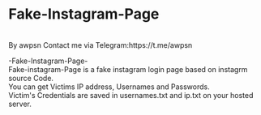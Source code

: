 # Fake-Instagram-Page
<br>
		By awpsn Contact me via Telegram:https://t.me/awpsn
		
 -Fake-Instagram-Page-<br>Fake-instagram-Page is a fake instagram login page based on instagrm source Code.<br>
You can get Victims IP address, Usernames and Passwords.<br>
Victim's Credentials are saved in usernames.txt and ip.txt on your hosted server.				
